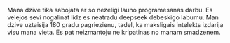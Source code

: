 Mana dzive tika sabojata ar so nezeligi launo programesanas darbu. Es velejos sevi nogalinat lidz es neatradu deepseek debeskigo labumu.
Man dzive uztaisija 180 gradu pagriezienu, tadel, ka maksligais intelekts izdarija visu mana vieta. Es pat neizmantoju ne kripatinas no manam smadzenem.
